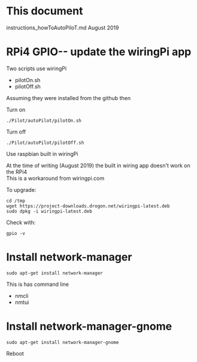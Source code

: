 # This document
instructions_howToAutoPiloT.md August 2019  

# RPi4 GPIO-- update the wiringPi app

Two scripts use wiringPi 
* pilotOn.sh
* pilotOff.sh

Assuming they were installed from the github then 

Turn on  
```
./Pilot/autoPilot/pilotOn.sh
```

Turn off
```
./Pilot/autoPilot/pilotOff.sh
```

Use raspbian built in wiringPi

At the time of writing (August 2019) the built in wiring app doesn't work on the RPi4  
This is a workaround from wiringpi.com

To upgrade:
```
cd /tmp
wget https://project-downloads.drogon.net/wiringpi-latest.deb
sudo dpkg -i wiringpi-latest.deb
```

Check with:
```
gpio -v
```



# Install network-manager
```
sudo apt-get install network-manager
```

This is has command line
* nmcli
* nmtui


# Install network-manager-gnome 
```
sudo apt-get install network-manager-gnome

```

Reboot





